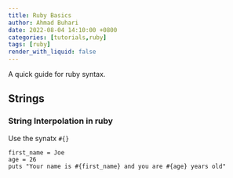 ```yaml
---
title: Ruby Basics
author: Ahmad Buhari
date: 2022-08-04 14:10:00 +0800
categories: [tutorials,ruby]
tags: [ruby]
render_with_liquid: false
---
```


A quick guide for ruby syntax. 

## Strings

### String Interpolation in ruby
Use the synatx `#{}`

```
first_name = Joe
age = 26
puts "Your name is #{first_name} and you are #{age} years old"
```
